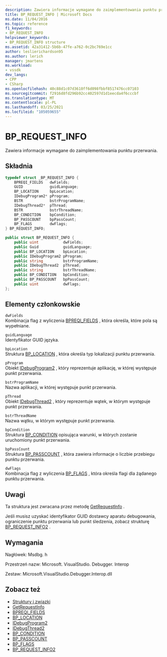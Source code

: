 ```yaml
---
description: Zawiera informacje wymagane do zaimplementowania punktu przerwania.
title: BP_REQUEST_INFO | Microsoft Docs
ms.date: 11/04/2016
ms.topic: reference
f1_keywords:
- BP_REQUEST_INFO
helpviewer_keywords:
- BP_REQUEST_INFO structure
ms.assetid: 42a31412-5b6b-47fe-a762-0c2bc769e1cc
author: leslierichardson95
ms.author: lerich
manager: jmartens
ms.workload:
- vssdk
dev_langs:
- CPP
- CSharp
ms.openlocfilehash: 40c88d1c07d3610ff6d098fbbf8517476cc07103
ms.sourcegitcommit: f2916d8fd296b92cc402597d1d1eecda4f6cccbf
ms.translationtype: MT
ms.contentlocale: pl-PL
ms.lasthandoff: 03/25/2021
ms.locfileid: "105059655"
---
```

# <a name="bp_request_info"></a>BP_REQUEST_INFO
Zawiera informacje wymagane do zaimplementowania punktu przerwania.

## <a name="syntax"></a>Składnia

```cpp
typedef struct _BP_REQUEST_INFO {
    BPREQI_FIELDS   dwFields;
    GUID            guidLanguage;
    BP_LOCATION     bpLocation;
    IDebugProgram2* pProgram;
    BSTR            bstrProgramName;
    IDebugThread2*  pThread;
    BSTR            bstrThreadName;
    BP_CONDITION    bpCondition;
    BP_PASSCOUNT    bpPassCount;
    BP_FLAGS        dwFlags;
} BP_REQUEST_INFO;
```

```csharp
public struct BP_REQUEST_INFO {
    public uint           dwFields;
    public Guid           guidLanguage;
    public BP_LOCATION    bpLocation;
    public IDebugProgram2 pProgram;
    public string         bstrProgramName;
    public IDebugThread2  pThread;
    public string         bstrThreadName;
    public BP_CONDITION   bpCondition;
    public BP_PASSCOUNT   bpPassCount;
    public uint           dwFlags;
};
```

## <a name="members"></a>Elementy członkowskie
`dwFields`\
Kombinacja flag z wyliczenia [BPREQI_FIELDS](../../../extensibility/debugger/reference/bpreqi-fields.md) , która określa, które pola są wypełniane.

`guidLanguage`\
Identyfikator GUID języka.

`bpLocation`\
Struktura [BP_LOCATION](../../../extensibility/debugger/reference/bp-location.md) , która określa typ lokalizacji punktu przerwania.

`pProgram`\
Obiekt [IDebugProgram2](../../../extensibility/debugger/reference/idebugprogram2.md) , który reprezentuje aplikację, w której występuje punkt przerwania.

`bstrProgramName`\
Nazwa aplikacji, w której występuje punkt przerwania.

`pThread`\
Obiekt [IDebugThread2](../../../extensibility/debugger/reference/idebugthread2.md) , który reprezentuje wątek, w którym występuje punkt przerwania.

`bstrThreadName`\
Nazwa wątku, w którym występuje punkt przerwania.

`bpCondition`\
Struktura [BP_CONDITION](../../../extensibility/debugger/reference/bp-condition.md) opisująca warunki, w których zostanie uruchomiony punkt przerwania.

`bpPassCount`\
Struktura [BP_PASSCOUNT](../../../extensibility/debugger/reference/bp-passcount.md) , która zawiera informacje o liczbie przebiegu punktu przerwania.

`dwFlags`\
Kombinacja flag z wyliczenia [BP_FLAGS](../../../extensibility/debugger/reference/bp-flags.md) , która określa flagi dla żądanego punktu przerwania.

## <a name="remarks"></a>Uwagi
Ta struktura jest zwracana przez metodę [GetRequestInfo](../../../extensibility/debugger/reference/idebugbreakpointrequest2-getrequestinfo.md) .

Jeśli musisz uzyskać identyfikator GUID dostawcy aparatu debugowania, ograniczenie punktu przerwania lub punkt śledzenia, zobacz strukturę [BP_REQUEST_INFO2](../../../extensibility/debugger/reference/bp-request-info2.md) .

## <a name="requirements"></a>Wymagania
Nagłówek: Msdbg. h

Przestrzeń nazw: Microsoft. VisualStudio. Debugger. Interop

Zestaw: Microsoft.VisualStudio.Debugger.Interop.dll

## <a name="see-also"></a>Zobacz też
- [Struktury i związki](../../../extensibility/debugger/reference/structures-and-unions.md)
- [GetRequestInfo](../../../extensibility/debugger/reference/idebugbreakpointrequest2-getrequestinfo.md)
- [BPREQI_FIELDS](../../../extensibility/debugger/reference/bpreqi-fields.md)
- [BP_LOCATION](../../../extensibility/debugger/reference/bp-location.md)
- [IDebugProgram2](../../../extensibility/debugger/reference/idebugprogram2.md)
- [IDebugThread2](../../../extensibility/debugger/reference/idebugthread2.md)
- [BP_CONDITION](../../../extensibility/debugger/reference/bp-condition.md)
- [BP_PASSCOUNT](../../../extensibility/debugger/reference/bp-passcount.md)
- [BP_FLAGS](../../../extensibility/debugger/reference/bp-flags.md)
- [BP_REQUEST_INFO2](../../../extensibility/debugger/reference/bp-request-info2.md)
